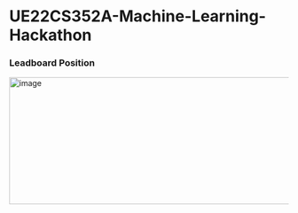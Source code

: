 # UE22CS352A-Machine-Learning-Hackathon

### Leadboard Position
<img width="1571" height="229" alt="image" src="https://github.com/user-attachments/assets/a4ff7f1e-0e61-45a3-b1e3-299347e70222" />
